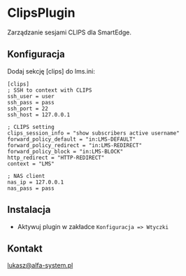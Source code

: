 # ClipsPlugin

Zarządzanie sesjami CLIPS dla SmartEdge.

## Konfiguracja

Dodaj sekcję [clips] do lms.ini:
```
[clips]
; SSH to context with CLIPS
ssh_user = user
ssh_pass = pass
ssh_port = 22
ssh_host = 127.0.0.1

; CLIPS setting
clips_session_info = "show subscribers active username"
forward_policy_default = "in:LMS-DEFAULT"
forward_policy_redirect = "in:LMS-REDIRECT"
forward_policy_block = "in:LMS-BLOCK"
http_redirect = "HTTP-REDIRECT"
context = "LMS"

; NAS client
nas_ip = 127.0.0.1
nas_pass = pass
```

## Instalacja 

* Aktywuj plugin w zakładce `Konfiguracja => Wtyczki`

## Kontakt

lukasz@alfa-system.pl
